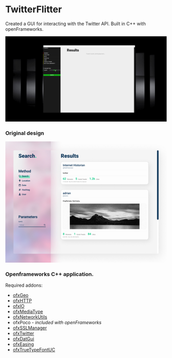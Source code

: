 # TwitterFlitter

Created a GUI for interacting with the Twitter API. Built in C++ with openFrameworks.

![](assets/recording_001.gif)

### Original design
![](assets/twitterFlitter_design.jpg)

### Openframeworks C++ application.
Required addons:
* [ofxGeo](https://github.com/bakercp/ofxGeo)
* [ofxHTTP](https://github.com/bakercp/ofxHTTP)
* [ofxIO](ofxIO)
* [ofxMediaType](https://github.com/bakercp/ofxMediaType)
* [ofxNetworkUtils](https://github.com/bakercp/ofxNetworkUtils)
* ofxPoco - *included with openFrameworks*
* [ofxSSLManager](https://github.com/bakercp/ofxSSLManager)
* [ofxTwitter](https://github.com/bakercp/ofxTwitter)
* [ofxDatGui](https://github.com/braitsch/ofxDatGui)
* [ofxEasing](https://github.com/arturoc/ofxEasing)
* [ofxTrueTypeFontUC](https://github.com/hironishihara/ofxTrueTypeFontUC)

